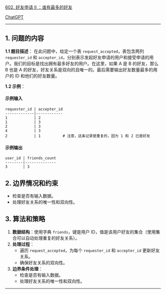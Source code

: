 [602. 好友申请 II ：谁有最多的好友](https://leetcode.cn/problems/friend-requests-ii-who-has-the-most-friends)

[ChatGPT](chttps://chat.openai.com/share/b3717ba9-b14d-4046-b3c2-cec1457412a5)

---

## 1. 问题的内容
**1.1 题目描述**：
在此问题中，给定一个表 `request_accepted`，表包含两列 `requester_id` 和 `accepter_id`，分别表示发起好友申请的用户和接受申请的用户。我们的目标是找出拥有最多好友的用户。在这里，如果 A 是 B 的好友，那么 B 也是 A 的好友，好友关系是双向的且唯一的。最后需要输出好友数量最多的用户的 ID 和他们的好友数量。

**1.2 示例**：
#### 示例输入
```plaintext
requester_id | accepter_id
-------------|------------
1            | 2
1            | 3
2            | 3
4            | 3
2            | 1          # 注意，这条记录是重复的，因为 1 和 2 已是好友
```

#### 示例输出
```plaintext
user_id | friends_count
--------|--------------
3       | 3
```


## 2. 边界情况和约束
   - 检查是否有输入数据。
   - 处理好友关系的唯一性和双向性。


## 3. 算法和策略
1. **数据结构**：使用字典 `friends`，键是用户 ID，值是该用户好友的集合（使用集合可以自动处理重复的好友关系）。
2. **处理过程**：
   - 遍历 `request_accepted`，为每个 `requester_id` 和 `accepter_id` 更新好友关系。
   - 确保好友关系的双向性。
3. **边界条件处理**：
   - 检查是否有输入数据。
   - 处理好友关系的唯一性和双向性。

---